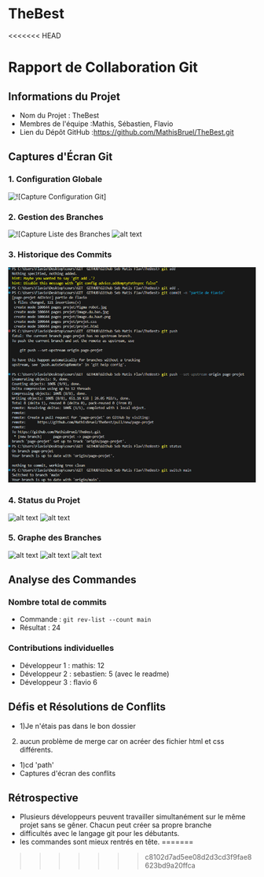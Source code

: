 # TheBest

<<<<<<< HEAD
# Rapport de Collaboration Git

## Informations du Projet
- Nom du Projet : TheBest
- Membres de l'équipe :Mathis, Sébastien, Flavio 
- Lien du Dépôt GitHub :https://github.com/MathisBruel/TheBest.git

## Captures d'Écran Git

### 1. Configuration Globale
![!\[Capture Configuration Git\]](<imgGIT/Capture d'écran 2025-03-04 103409.png>)

### 2. Gestion des Branches
![!\[Capture Liste des Branches](<imgGIT/Capture d'écran 2025-01-21 092301.png>)
![alt text](<imgGIT/Capture d'écran 2025-01-21 100153.png>)

### 3. Historique des Commits
![!\[Capture Historique Commits\]](<imgGIT/envoie de ma partie 1.png>)
### 4. Status du Projet
![alt text](<imgGIT/Capture d'écran 2025-03-04 104656.png>)
![alt text](<imgGIT/Capture d'écran 2025-03-04 104713.png>)

### 5. Graphe des Branches
![alt text](<imgGIT/Capture d'écran 2025-03-04 105242.png>)
![alt text](<imgGIT/Capture d'écran 2025-03-04 105255.png>)
![alt text](<imgGIT/Capture d'écran 2025-03-04 105330.png>)
## Analyse des Commandes

### Nombre total de commits
- Commande : `git rev-list --count main`
- Résultat : 24

### Contributions individuelles
- Développeur 1 : mathis: 12
- Développeur 2 : sebastien: 5 (avec le readme)
- Développeur 3 :  flavio 6

## Défis et Résolutions de Conflits
- 1)Je n'étais pas dans le bon dossier 
2) aucun problème de merge car on acréer des fichier html et css différents.
- 1)cd 'path'
- Captures d'écran des conflits

## Rétrospective
- Plusieurs développeurs peuvent travailler simultanément sur le même projet sans se gêner. Chacun peut créer sa propre branche
- difficultés avec le langage git pour les débutants.
- les commandes sont mieux rentrés en tête.
=======
>>>>>>> c8102d7ad5ee08d2d3cd3f9fae8623bd9a20ffca
